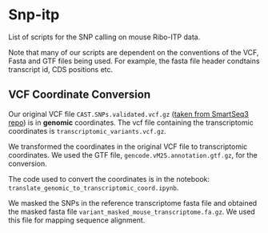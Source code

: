 # Snp-itp

List of scripts for the SNP calling on mouse Ribo-ITP data.

Note that many of our scripts are dependent on the conventions of the VCF, Fasta and GTF files being used. For example, the fasta file header condtains transcript id, CDS positions etc.

## VCF Coordinate Conversion

Our original VCF file `CAST.SNPs.validated.vcf.gz`
([taken from SmartSeq3 repo](https://github.com/sandberg-lab/Smart-seq3/blob/master/allele_level_expression/CAST.SNPs.validated.vcf.gz)) is in **genomic** coordinates. The vcf file containing the transcriptomic coordinates is `transcriptomic_variants.vcf.gz`.

We transformed the coordinates in the original VCF file to transcriptomic coordinates. We used the GTF file, `gencode.vM25.annotation.gtf.gz`, for the conversion. 

The code used to convert the coordinates is in the notebook:
`translate_genomic_to_transcriptomic_coord.ipynb`.

We masked the SNPs in the reference transcriptome  fasta file and obtained the masked fasta file 
`variant_masked_mouse_transcriptome.fa.gz`.
We used this file for mapping sequence alignment. 


